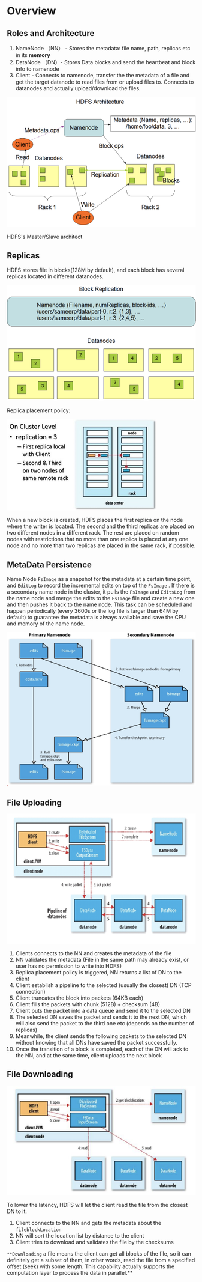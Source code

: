 # Overview

## Roles and Architecture

1. NameNode （NN） - Stores the metadata: file name, path, replicas etc in its **memory**
2. DataNode （DN）- Stores Data blocks and send the heartbeat and block info to namenode
3. Client - Connects to namenode, transfer the the metadata of a file and get the target datanode to read files from or upload files to. Connects to datanodes and actually upload/download the files.

![HDFS-Overview-Images/Untitled.png](HDFS-Overview-Images/Untitled.png)

HDFS's Master/Slave architect

## Replicas

HDFS stores file in blocks(128M by default), and each block has several replicas located in different datanodes.

![HDFS-Overview-Images/Untitled%201.png](HDFS-Overview-Images/Untitled%201.png)

Replica placement policy:

![HDFS-Overview-Images/hdfs-block-placement.jpg](HDFS-Overview-Images/hdfs-block-placement.jpg)

When a new block is created, HDFS places the first replica on the node where the writer is located. The second and the third replicas are placed on two different nodes in a different rack. The rest are placed on random nodes with restrictions that no more than one replica is placed at any one node and no more than two replicas are placed in the same rack, if possible.

## MetaData Persistence

Name Node `FsImage` as a snapshot for the metadata at a certain time point, and `EditLog` to record the incremental edits on top of the `FsImage` . If there is a secondary name node in the cluster, it pulls the `FsImage` and `EditsLog` from the name node and merge the edits to the `FsImage` file and create a new one and then pushes it back to the name node. This task can be scheduled and happen periodically (every 3600s or the log file is larger than 64M by default) to guarantee the metadata is always available and save the CPU and memory of the name node.

![HDFS-Overview-Images/Untitled%202.png](HDFS-Overview-Images/Untitled%202.png)

## File Uploading

![HDFS-Overview-Images/Untitled%203.png](HDFS-Overview-Images/Untitled%203.png)

1. Clients connects to the NN and creates the metadata of the file
2. NN validates the metadata (File in the same path may already exist, or user has no permission to write into HDFS)
3. Replica placement policy is triggered, NN returns a list of DN to the client
4. Client establish a pipeline to the selected (usually the closest) DN (TCP connection)
5. Client truncates the block into packets (64KB each)
6. Client fills the packets with chunk (512B) + checksum (4B)
7. Client puts the packet into a data queue and send it to the selected DN
8. The selected DN saves the packet and sends it to the next DN, which will also send the packet to the third one etc (depends on the number of replicas)
9. Meanwhile, the client sends the following packets to the selected DN without knowing that all DNs have saved the packet successfully.
10. Once the transition of a block is completed, each of the DN will ack to the NN, and at the same time, client uploads the next block

## File Downloading

![HDFS-Overview-Images/Untitled%204.png](HDFS-Overview-Images/Untitled%204.png)

To lower the latency, HDFS will let the client read the file from the closest DN to it.

1. Client connects to the NN and gets the metadata about the `fileblockLocation`
2. NN will sort the location list by distance to the client
3. Client tries to download and validates the file by the checksums

`**Downloading` a file means the client can get all blocks of the file, so it can definitely get a subset of them, in other words, read the file from a specified offset (seek) with some length. This capability actually supports the computation layer to process the data in parallel.**